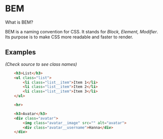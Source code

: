 # BEM

What is BEM?

BEM is a naming convention for CSS. It stands for _Block, Element, Modifier_.
Its purpose is to make CSS more readable and faster to render.

## Examples
_(Check source to see class names)_

```html
    <h3>List</h3>
    <ul class="list">
        <li class="list__item">Item 1</li>
        <li class="list__item">Item 2</li>
        <li class="list__item">Item 3</li>
    </ul>

    <hr>

    <h3>Avatar</h3>
    <div class="avatar">
        <img class="avatar__image" src="" alt="avatar">
        <div class="avatar__username">Hanna</div>
    </div>
```
